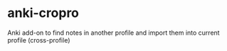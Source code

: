 # anki-cropro
Anki add-on to find notes in another profile and import them into current profile (cross-profile)
